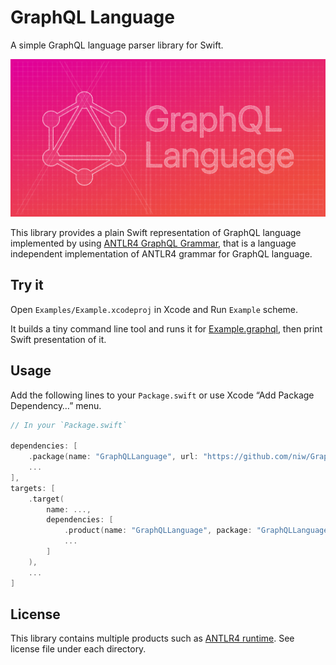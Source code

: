 GraphQL Language
================

A simple GraphQL language parser library for Swift.

![GraphQL Language](Resources/GraphQLLanguage.png)

This library provides a plain Swift representation of GraphQL language
implemented by using [ANTLR4 GraphQL Grammar](https://github.com/niw/antlr4-graphql-grammar),
that is a language independent implementation of ANTLR4 grammar for GraphQL language.

Try it
------

Open `Examples/Example.xcodeproj` in Xcode and Run `Example` scheme.

It builds a tiny command line tool and runs it for [Example.graphql](Examples/Example.graphql),
then print Swift presentation of it.

Usage
-----

Add the following lines to your `Package.swift` or use Xcode “Add Package Dependency…” menu.

```swift
// In your `Package.swift`

dependencies: [
    .package(name: "GraphQLLanguage", url: "https://github.com/niw/GraphQLLanguage", ...),
    ...
],
targets: [
    .target(
        name: ...,
        dependencies: [
            .product(name: "GraphQLLanguage", package: "GraphQLLanguage"),
            ...
        ]
    ),
    ...
]
```

License
-------

This library contains multiple products such as [ANTLR4 runtime](Vendor/antlr4).
See license file under each directory.
